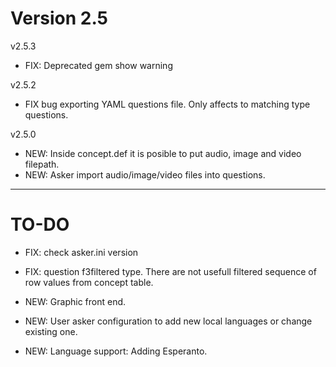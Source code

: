 
# Version 2.5

v2.5.3
* FIX: Deprecated gem show warning

v2.5.2
* FIX bug exporting YAML questions file. Only affects to matching type questions.

v2.5.0
* NEW: Inside concept.def it is posible to put audio, image and video filepath.
* NEW: Asker import audio/image/video files into questions.

-----

# TO-DO

* FIX: check asker.ini version
* FIX: question f3filtered type. There are not usefull filtered sequence of row values from concept table.

* NEW: Graphic front end.
* NEW: User asker configuration to add new local languages or change existing one.
* NEW: Language support: Adding Esperanto.
